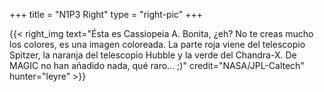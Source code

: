 +++
title = "N1P3 Right"
type = "right-pic"
+++

{{< right_img
    text="Ésta es Cassiopeia A. Bonita, ¿eh? No te creas mucho los colores, es una imagen coloreada. La parte roja viene del telescopio Spitzer, la naranja del telescopio Hubble y la verde del Chandra-X. De MAGIC no han añadido nada, qué raro... ;)"
    credit="NASA/JPL-Caltech"
    hunter="leyre" >}}
